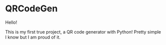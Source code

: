 # QRCodeGen

Hello!

This is my first true project, a QR code generator with Python! Pretty simple I know but I am proud of it.
